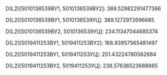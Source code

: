 D(L2)[5010136539ВУ1, 5010136539ВУ2]: 389.52982291477366

D(L2)[5010136539ВУ1, 5010136539УЦ]: 389.1272972696685

D(L2)[5010136539ВУ2, 5010136539УЦ]: 234.11347044685374

D(L2)[5019411253ВУ1, 5019411253ВУ2]: 166.93957565481497

D(L2)[5019411253ВУ1, 5019411253УЦ]: 251.43224780562684

D(L2)[5019411253ВУ2, 5019411253УЦ]: 238.57636523688865
